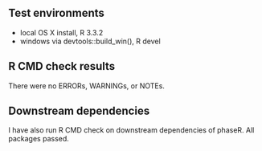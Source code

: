 ## Test environments
* local OS X install, R 3.3.2
* windows via devtools::build_win(), R devel

## R CMD check results
There were no ERRORs, WARNINGs, or NOTEs. 

## Downstream dependencies
I have also run R CMD check on downstream dependencies of phaseR. All packages
passed.